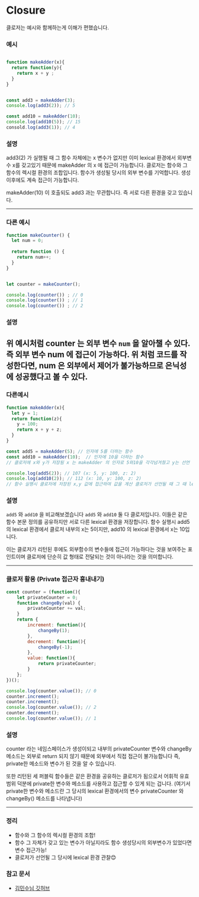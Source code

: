 # Closure

클로저는 예시와 함께하는게 이해가 편했습니다.

### 예시

```javascript

function makeAdder(x){
  return function(y){
    return x + y ;
  }
}


const add3 = makeAdder(3);
console.log(add3(2)); // 5

const add10 = makeAdder(10);
console.log(add10(5)); // 15
consold.log(add3(1)); // 4
```

### 설명
add3(2) 가 실행될 때 그 함수 자체에는 x 변수가 없지만 이미 lexical 환경에서 외부변수 x를 갖고있기 때문에 makeAdder 의 x 에 접근이 가능합니다.
클로저는 함수와 그 함수의 렉시컬 환경의 조합입니다. 함수가 생성될 당시의 외부 변수를 기억합니다. 생성 이후에도 계속 접근이 가능합니다.

makeAdder(10) 이 호출되도 add3 과는 무관합니다. 즉 서로 다른 환경을 갖고 있습니다.

---
### 다른 예시

```javascript
function makeCounter() {
  let num = 0;
  
  return function () {
    return num++;
  }
}


let counter = makeCounter();

console.log(counter()) ; // 0
console.log(counter()) ; // 1
console.log(counter()) ; // 2
```


### 설명
위 예시처럼 counter 는 외부 변수 `num` 을  알아챌 수 있다. 즉 외부 변수 num 에 접근이 가능하다.
위 처럼 코드를 작성한다면, num 은 외부에서 제어가 불가능하므로 은닉성에 성공했다고 볼 수 있다.
---
### 다른예시 

```javascript
function makeAdder(x){
  let y = 1;
  return function(z){
    y = 100;
    return x + y + z;
  }
}

const add5 = makeAdder(5); // 인자에 5를 더하는 함수
const add10 = makeAdder(10);  // 인자에 10을 더하는 함수
// 클로저에 x와 y가 저장됨 x 는 makeAdder 의 인자로 5와10을 각각넘겨줬고 y는 선언 및 초기화

console.log(add5(2)); // 107 (x: 5, y: 100, z: 2)
console.log(add10(2)); // 112 (x: 10, y: 100, z: 2)
// 함수 실행시 클로저에 저장된 x,y 값에 접근하여 값을 계산 클로저가 선언될 때 그 때 lexical 환경 관찰

```

### 설명

`add5` 와 `add10` 을 비교해보겠습니다 `add5` 와 `add10` 둘 다 클로저입니다.
이들은 같은 함수 본문 정의를 공유하지만 서로 다른 lexical 환경을 저장합니다. 함수 실행시 add5 의 lexical 환경에서 클로저 내부의 x는 5이지만,
add10 의 lexical 환경에서 x는 10입니다.

이는 클로저가 리턴된 후에도 외부함수의 변수들에 접근이 가능하다는 것을 보여주는 포인트이며
클로저에 단순히 값 형태로 전달되는 것이 아니라는 것을 의미합니다.

---

### 클로저 활용 (Private 접근자 흉내내기)

```javascript
const counter = (function(){
    let privateCounter = 0;
    function changeBy(val) {
        privateCounter += val;
    }
    return {
        increment: function(){
            changeBy(1);
        },
        decrement: function(){
            changeBy(-1);
        },
        value: function(){
            return privateCounter;
        }
    };
})();

console.log(counter.value()); // 0
counter.increment();
counter.increment();
console.log(counter.value()); // 2
counter.decrement();
console.log(counter.value()); // 1
```

### 설명
counter 라는 네임스페이스가 생성이되고 내부의 privateCounter 변수와 changeBy 메소드는 외부로 return 되지 않기 때문에 외부에서 직접 접근이 불가능합니다 즉,
private한 메소드와 변수가 된 것을 알 수 있습니다.

또한 리턴된 세 퍼블릭 함수들은 같은 환경을 공유하는 클로저가 됨으로서
어휘적 유효 범위 덕분에 private한 변수와 메소드를 사용하고 접근할 수 있게 되는 겁니다. (여기서 private한 변수와 메소드란 그 당시의 lexical 환경에서의 변수 privateCounter 와 changeBy() 메소드를 나타냅니다)


---


### 정리
- 함수와 그 함수의 렉시컬 환경의 조합! 
- 함수 그 자체가 갖고 있는 변수가 아닐지라도 함수 생성당시의 외부변수가 있었다면 변수 접근가능!
- 클로저가 선언될 그 당시에 lexical 환경 관찰😊


### 참고 문서

- [김민수님 깃허브](https://github.com/ChanhyukPark-Tech/es_features/blob/master/etc/closure.md)

